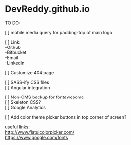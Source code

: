 DevReddy.github.io
==================

TO DO:

[ ] mobile media query for padding-top of main logo

[ ] Link:  
    -Github  
    -Bitbucket  
    -Email  
    -LinkedIn  

[ ] Customize 404 page  

[ ] SASS-ify CSS files  
[ ] Angular integration  

[ ] Non-CMS backup for fontawesome  
[ ] Skeleton CSS?  
[ ] Google Analytics  

[ ] Add color theme picker buttons in top corner of screen?  

useful links:  
http://www.flatuicolorpicker.com/  
https://www.google.com/fonts  